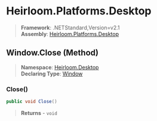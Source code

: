 # Heirloom.Platforms.Desktop

> **Framework**: .NETStandard,Version=v2.1  
> **Assembly**: [Heirloom.Platforms.Desktop][0]

## Window.Close (Method)

> **Namespace**: [Heirloom.Desktop][0]  
> **Declaring Type**: [Window][1]

### Close()

```cs
public void Close()
```

> **Returns** - `void`

[0]: ../../../Heirloom.Platforms.Desktop.md
[1]: ../Window.md
